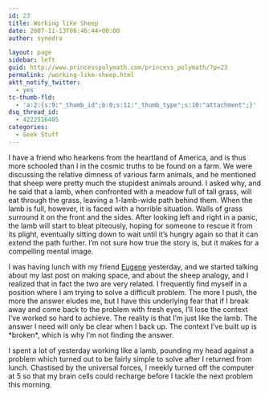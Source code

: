 ```yaml
---
id: 23
title: Working like Sheep
date: 2007-11-13T06:46:44+00:00
author: synedra

layout: page
sidebar: left
guid: http://www.princesspolymath.com/princess_polymath/?p=23
permalink: /working-like-sheep.html
aktt_notify_twitter:
  - yes
tc-thumb-fld:
  - 'a:2:{s:9:"_thumb_id";b:0;s:11:"_thumb_type";s:10:"attachment";}'
dsq_thread_id:
  - 4222516405
categories:
  - Geek Stuff
---
```

I have a friend who hearkens from the heartland of America, and is thus more schooled than I in the cosmic truths to be found on a farm. We were discussing the relative dimness of various farm animals, and he mentioned that sheep were pretty much the stupidest animals around. I asked why, and he said that a lamb, when confronted with a meadow full of tall grass, will eat through the grass, leaving a 1-lamb-wide path behind them. When the lamb is full, however, it is faced with a horrible situation. Walls of grass surround it on the front and the sides. After looking left and right in a panic, the lamb will start to bleat piteously, hoping for someone to rescue it from its plight, eventually sitting down to wait until it&#8217;s hungry again so that it can extend the path further. I&#8217;m not sure how true the story is, but it makes for a compelling mental image.
  
I was having lunch with my friend [Eugene](http://www.eekim.com/) yesterday, and we started talking about my last post on making space, and about the sheep analogy, and I realized that in fact the two are very related. I frequently find myself in a position where I am trying to solve a difficult problem. The more I push, the more the answer eludes me, but I have this underlying fear that if I break away and come back to the problem with fresh eyes, I&#8217;ll lose the context I&#8217;ve worked so hard to achieve. The reality is that I&#8217;m just like the lamb. The answer I need will only be clear when I back up. The context I&#8217;ve built up is \*broken\*, which is why I&#8217;m not finding the answer.
  
I spent a lot of yesterday working like a lamb, pounding my head against a problem which turned out to be fairly simple to solve after I returned from lunch. Chastised by the universal forces, I meekly turned off the computer at 5 so that my brain cells could recharge before I tackle the next problem this morning.